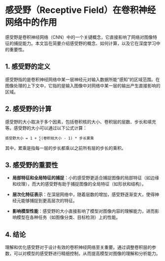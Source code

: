 # 感受野（Receptive Field）在卷积神经网络中的作用

感受野是卷积神经网络（CNN）中的一个关键概念，它直接影响了网络对图像特征的捕捉能力。本文旨在简要介绍感受野的概念、如何计算，以及它在深度学习中的重要性。

## 1. 感受野的定义

感受野指的是卷积神经网络中某一层神经元对输入数据所能“感知”的区域范围。在图像处理的上下文中，它指的是输入图像中对网络中某一层的输出产生直接影响的区域。

## 2. 感受野的计算

感受野的大小取决于多个因素，包括卷积核的大小、卷积层的层数、步长和填充等。感受野的大小可以通过以下公式计算：

```
感受野大小 = 1 + ∑(卷积核大小 - 1) * 步长累乘
```

其中，累乘是指每一层的步长都乘以之前所有层的步长的乘积。

## 3. 感受野的重要性

- **局部特征和全局特征的捕捉**：小的感受野更适合捕捉图像的局部特征（如边缘和纹理），而大的感受野有助于捕捉图像的全局特征（如形状和结构）。

- **层次化特征表示**：在深层网络中，随着层数的增加，感受野逐渐变大，使得神经元能够捕捉到更高层次的特征。

- **影响模型性能**：感受野的大小直接影响了模型对图像内容的理解能力，进而影响模型在各种任务（如图像分类、目标检测）上的性能。

## 4. 结论

理解和优化感受野对于设计有效的卷积神经网络至关重要。通过调整卷积层的参数，可以对模型的感受野进行精细控制，从而提高模型对图像的理解和分析能力。
